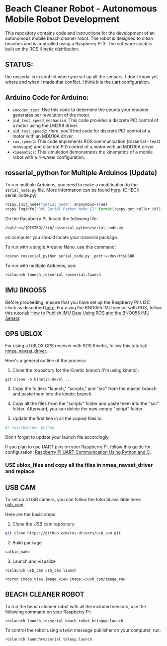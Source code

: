 # Beach Cleaner Robot - Autonomous Mobile Robot Development

This repository contains code and instructions for the development of an autonomous mobile beach cleaner robot. The robot is designed to clean beaches and is controlled using a Raspberry Pi 3. The software stack is built on the ROS Kinetic distribution.

## STATUS:
the rosserial is in conflict when you set up all the sensors. I don't know yet where and when I made that conflict. I think it is the uart configuration. 

 
## Arduino Code for Arduino:

- `encoder_test`: Use this code to determine the counts your encoder generates per revolution of the motor.
- `pid_test_speed_mechanism`: This code provides a discrete PID control of a motor using the LM298 driver.
- `pid_test_speed2`: Here, you'll find code for discrete PID control of a motor with an MDD10A driver.
- `ros_speed2`: This code implements ROS communication (rosserial - twist message) and discrete PID control of a motor with an MDD10A driver.
- `kinematics`: This simulation demonstrates the kinematics of a mobile robot with a 4-wheel configuration.

## rosserial_python for Multiple Arduinos (Update)

To run multiple Arduinos, you need to make a modification to the `serial_node.py` file. More information can be found [here](https://answers.ros.org/question/12684/using-multiple-arduinos-running-multiple-nodes/). (CHECK serial_node.py)

```python
rospy.init_node("serial_node", anonymous=True)
rospy.loginfo("ROS Serial Python Node {}".format(rospy.get_caller_id()))
```

On the Raspberry Pi, locate the following file:

```bash
/opt/ros/{DISTRO}/lib/rosserial_python/serial_node.py
```
on computer you should locate your rosserial package.

To run with a single Arduino Nano, use this command:

```bash
rosrun rosserial_python serial_node.py _port:=/dev/ttyUSB0
```

To run with multiple Arduinos, use:

```bash
roslaunch launch_rosserial rosserial.launch
```

## IMU BNO055

Before proceeding, ensure that you have set up the Raspberry Pi's I2C clock as described [here](https://learn.adafruit.com/circuitpython-on-raspberrypi-linux/i2c-clock-stretching). For using the BNO055 IMU sensor with ROS, follow this tutorial: [How to Publish IMU Data Using ROS and the BNO055 IMU Sensor](https://automaticaddison.com/how-to-publish-imu-data-using-ros-and-the-bno055-imu-sensor/).

## GPS UBLOX

For using a UBLOX GPS receiver with ROS Kinetic, follow this tutorial: [nmea_navsat_driver](http://wiki.ros.org/nmea_navsat_driver).

Here's a general outline of the process:

1. Clone the repository for the Kinetic branch (I'm using kinetic):


```plaintext
git clone -b kinetic-devel ...
```

3. Copy the folders "launch," "scripts," and "src" from the master branch and paste them into the kinetic branch.

4. Copy all the files from the "scripts" folder and paste them into the "src" folder. Afterward, you can delete the now-empty "script" folder.

5. Update the first line in all the copied files to:

``` python
#! /usr/bin/env python
```

Don't forget to update your launch file accordingly.

If you plan to use UART pins on your Raspberry Pi, follow this guide for configuration: [Raspberry Pi UART Communication Using Python and C](https://www.electronicwings.com/raspberry-pi/raspberry-pi-uart-communication-using-python-and-c).

### USE ublox_files and copy all the files in nmea_navsat_driver and replace

## USB CAM

To set up a USB camera, you can follow the tutorial available here: [usb_cam]( http://wiki.ros.org/usb_cam).

Here are the basic steps:
1. Clone the USB cam repository

``` bash
git clone https://github.com/ros-drivers/usb_cam.git
```
2. Build package
```bash
catkin_make
```
3. Launch and visualize
```
roslaunch usb_cam usb_cam.launch

rosrun image_view image_view image:=/usb_cam/image_raw
```

## BEACH CLEANER ROBOT

To run the beach cleaner robot with all the included sensors, use the following command on your Raspberry Pi:

```
roslaunch launch_rosserial beach_robot_bringup.launch
```
To control the robot using a twist message publisher on your computer, run:

```
roslaunch launchrosserial teleop.launch
```
